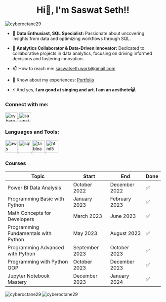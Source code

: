 <h1 align="center">Hi👋, I'm Saswat Seth!!</h1>

<p align="left"> 
  <img src="https://komarev.com/ghpvc/?username=cyberoctane29&label=Profile%20views&color=0e75b6&style=flat" alt="cyberoctane29" />
</p>

- 🌱 **Data Enthusiast, SQL Specialist:** Passionate about uncovering insights from data and optimizing workflows through SQL.

- 💬 **Analytics Collaborator & Data-Driven Innovator:** Dedicated to collaborative projects in data analytics, focusing on driving informed decisions and fostering innovation.

- 📫 How to reach me: <a href="mailto:saswatseth.work@gmail.com">saswatseth.work@gmail.com</a>

- 📄 Know about my experiences: <a href="https://saswatseth.netlify.app" target="_blank" rel="noopener noreferrer">Portfolio</a>

- ⚡ And yes, **I am good at singing and art. I am an aesthete😺.**

<h3 align="left">Connect with me:</h3>
<p align="left">
  <a href="https://twitter.com/cyberoctane29" target="_blank" rel="noopener noreferrer">
    <img align="center" src="https://icongr.am/devicon/twitter-original.svg?size=128&color=currentColor" alt="cyberoctane29" height="30" width="40" />
  </a>
  <a href="https://www.linkedin.com/in/saswat-seth-0a782223b/" target="_blank" rel="noopener noreferrer">
    <img align="center" src="https://icongr.am/devicon/linkedin-original.svg?size=128&color=currentColor" alt="saswat seth" height="30" width="40" />
  </a>
</p>

<h3 align="left">Languages and Tools:</h3>
<p align="left">
  <a href="https://aws.amazon.com" target="_blank" rel="noopener noreferrer">
    <img src="https://icongr.am/devicon/amazonwebservices-original-wordmark.svg?size=128&color=currentColor" alt="aws" width="40" height="40"/>
  </a>
  <a href="https://www.w3schools.com/sql/" target="_blank" rel="noopener noreferrer">
    <img src="https://icongr.am/devicon/mysql-original-wordmark.svg?size=128&color=currentColor" alt="sql" width="40" height="40"/>
  </a>
  <a href="https://www.tableau.com/" target="_blank" rel="noopener noreferrer">
    <img src="https://www.vectorlogo.zone/logos/tableau/tableau-icon.svg" alt="tableau" width="40" height="40"/>
  </a>
  <a href="https://www.w3.org/html/" target="_blank" rel="noopener noreferrer">
    <img src="https://icongr.am/devicon/html5-original-wordmark.svg?size=128&color=currentColor" alt="html5" width="40" height="40"/>
  </a>
</p>
<h3 align="left">Courses</h3>
<table>
  <thead>
    <tr>
      <th>Topic</th>
      <th>Start</th>
      <th>End</th>
      <th>Done</th>
    </tr>
  </thead>
  <tbody>
    <tr>
      <td>Power BI Data Analysis</td>
      <td>October 2022</td>
      <td>December 2022</td>
      <td>✅</td>
    </tr>
    <tr>
      <td>Programming Basic with Python</td>
      <td>January 2023</td>
      <td>February 2023</td>
      <td>✅</td>
    </tr>
    <tr>
      <td>Math Concepts for Developers</td>
      <td>March 2023</td>
      <td>June 2023</td>
      <td>✅</td>
    </tr>
    <tr>
      <td>Programming Fundamentals with Python</td>
      <td>May 2023</td>
      <td>August 2023</td>
      <td>✅</td>
    </tr>
    <tr>
      <td>Programming Advanced with Python</td>
      <td>September 2023</td>
      <td>October 2023</td>
      <td>✅</td>
    </tr>
    <tr>
      <td>Programming with Python OOP</td>
      <td>October 2023</td>
      <td>December 2023</td>
      <td>✅</td>
    </tr>
    <tr>
      <td>Jupyter Notebook Mastery</td>
      <td>December 2023</td>
      <td>January 2024</td>
      <td>✅</td>
    </tr>
  </tbody>
</table>
<p>
  <img align="left" src="https://github-readme-stats.vercel.app/api/top-langs?username=cyberoctane29&show_icons=true&locale=en&layout=compact" alt="cyberoctane29" />
</p>



<p>
  <img align="center" src="https://github-readme-streak-stats.herokuapp.com/?user=cyberoctane29&" alt="cyberoctane29" />
</p>
